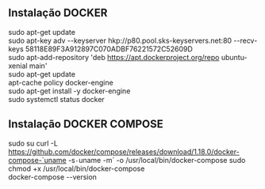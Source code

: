 
## Instalação DOCKER
sudo apt-get update  
sudo apt-key adv --keyserver hkp://p80.pool.sks-keyservers.net:80 --recv-keys 58118E89F3A912897C070ADBF76221572C52609D  
sudo apt-add-repository 'deb https://apt.dockerproject.org/repo ubuntu-xenial main'  
sudo apt-get update  
apt-cache policy docker-engine  
sudo apt-get install -y docker-engine  
sudo systemctl status docker  

## Instalação DOCKER COMPOSE

sudo su curl -L https://github.com/docker/compose/releases/download/1.18.0/docker-compose-`uname -s`-`uname -m` -o /usr/local/bin/docker-compose 
sudo chmod +x /usr/local/bin/docker-compose  
docker-compose --version  





